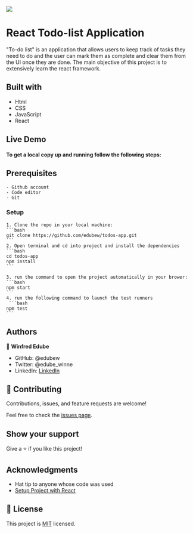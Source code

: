 ![](https://img.shields.io/badge/Microverse-blueviolet)
# React Todo-list Application

"To-do list" is an application that allows users to keep track of tasks they need to do and the user can mark them as complete and clear them from the UI once they are done.
The main objective of this project is to extensively learn the react framework.


## Built with
- Html
- CSS
- JavaScript
- React

## Live Demo


#### To get a local copy up and running follow the following steps:
 ## Prerequisites
    - Github account
    - Code editor
    - Git
  
  ### Setup
    1. Clone the repo in your local machine:
    ```bash
    git clone https://github.com/edubew/todos-app.git
    ```
    2. Open terminal and cd into project and install the dependencies
    ```bash
    cd todos-app
    npm install
    ```

    3. run the command to open the project automatically in your brower:
    ```bash
    npm start
    ```
    4. run the following command to launch the test runners
     ```bash
    npm test
    ```

## Authors

👤 **Winfred Edube**

- GitHub: @edubew
- Twitter: @edube_winne
- LinkedIn: [LinkedIn](https://linkedin.com/in/winfred-edube-9820a422a/)


## 🤝 Contributing

Contributions, issues, and feature requests are welcome!

Feel free to check the [issues page](https://github.com/edubew/todos-app/issues).

## Show your support

Give a ⭐️ if you like this project!

## Acknowledgments

- Hat tip to anyone whose code was used
- [Setup Project with React](https://github.com/microverseinc/curriculum-react-redux/blob/main/math-magicians/exercises/react_tutorial.md)

## 📝 License

This project is [MIT](./MIT.md) licensed.
